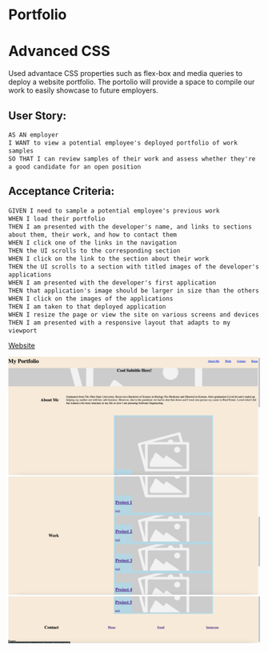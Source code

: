 # Portfolio

# Advanced CSS

Used advantace CSS properties such as flex-box and media queries to deploy a website portfolio. The portolio will provide a space to compile our work to easily showcase to future employers.

## User Story:

```
AS AN employer
I WANT to view a potential employee's deployed portfolio of work samples
SO THAT I can review samples of their work and assess whether they're a good candidate for an open position
```

## Acceptance Criteria:

```
GIVEN I need to sample a potential employee's previous work
WHEN I load their portfolio
THEN I am presented with the developer's name, and links to sections about them, their work, and how to contact them
WHEN I click one of the links in the navigation
THEN the UI scrolls to the corresponding section
WHEN I click on the link to the section about their work
THEN the UI scrolls to a section with titled images of the developer's applications
WHEN I am presented with the developer's first application
THEN that application's image should be larger in size than the others
WHEN I click on the images of the applications
THEN I am taken to that deployed application
WHEN I resize the page or view the site on various screens and devices
THEN I am presented with a responsive layout that adapts to my viewport
```

[Website](https://mintedd.github.io/portfolio/)

![alt text](./assets/img/Screen%20Shot%202022-10-06%20at%205.07.58%20PM.png)
![alt text](./assets/img/Screen%20Shot%202022-10-06%20at%205.08.11%20PM.png)
![alt text](./assets/img/Screen%20Shot%202022-10-06%20at%205.08.19%20PM.png)
